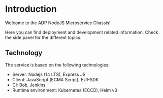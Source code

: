 # Introduction

Welcome to the ADP NodeJS Microservice Chassis!

Here you can find deployment and development related information.
Check the side panel for the different topics.

## Technology

The service is based on the following technologies:

- Server: Nodejs (14 LTS), Express JS
- Client: JavaScript (ECMA Script), EUI-SDK
- CI: Bob, Jenkins
- Runtime environment: Kubernetes (ECCD), Helm v3
